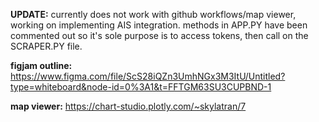 **UPDATE:** currently does not work with github workflows/map viewer, working on implementing AIS integration. methods in APP.PY have been commented out so it's sole purpose is to access tokens, then call on the SCRAPER.PY file. 

**figjam outline:** https://www.figma.com/file/ScS28iQZn3UmhNGx3M3ItU/Untitled?type=whiteboard&node-id=0%3A1&t=FFTGM63SU3CUPBND-1

**map viewer:** https://chart-studio.plotly.com/~skylatran/7
